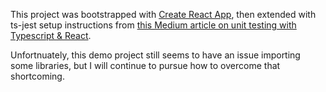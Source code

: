 This project was bootstrapped with [Create React App](https://github.com/facebook/create-react-app), then extended with ts-jest setup instructions from [this Medium article on unit testing with Typescript & React](https://medium.com/@feralamillo/create-react-app-typescript-testing-with-jest-and-enzyme-869fdba1bd3).

Unfortnuately, this demo project still seems to have an issue importing some libraries, but I will continue to pursue how to overcome that shortcoming.
